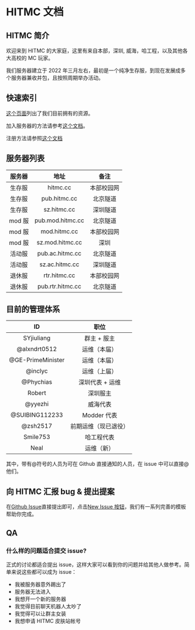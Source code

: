 # HITMC 文档

## HITMC 简介

欢迎来到 HITMC 的大家庭，这里有来自本部，深圳, 威海，哈工程，以及其他各大高校的 MC 玩家。

我们服务器建立于 2022 年三月左右，最初是一个纯净生存服，到现在发展成多个服务器兼收并包，且按照周期举办活动。

## 快速索引

[这个页面](./resources.md)列出了我们目前拥有的资源。

加入服务器的方法请参考[这个文档](./join.md)。

注册方法请参照[这个文档](./registration.md)

## 服务器列表

| 服务器 |       地址       |    备注    |
| :----: | :--------------: | :--------: |
| 生存服 |     hitmc.cc     | 本部校园网 |
| 生存服 |   pub.hitmc.cc   |  北京隧道  |
| 生存服 |   sz.hitmc.cc    |  深圳隧道  |
| mod 服 | pub.mod.hitmc.cc |  北京隧道  |
| mod 服 |   mod.hitmc.cc   | 本部校园网 |
| mod 服 | sz.mod.hitmc.cc  |    深圳    |
| 活动服 | pub.ac.hitmc.cc  |  北京隧道  |
| 活动服 |  sz.ac.hitmc.cc  |  深圳隧道  |
| 退休服 |   rtr.hitmc.cc   | 本部校园网 |
| 退休服 | pub.rtr.hitmc.cc |  北京隧道  |

## 目前的管理体系

|        ID         |         职位         |
| :---------------: | :------------------: |
|    SYjiuliang     |     群主 + 服主      |
|   @alxndrt0512    |     运维（本届）     |
| @GE-PrimeMinister |     运维（本届）     |
|      @inclyc      |     运维（上届）     |
|     @Phychias     |   深圳代表 + 运维    |
|      Robert       |       深圳服主       |
|      @yyezhi      |       威海代表       |
|  @SUIBING112233   |     Modder 代表      |
|     @zsh2517      | 前期运维（现已退役） |
|     Smile753      |      哈工程代表      |
|       Neal        |      运维（新）      |

其中，带有@符号的人员为可在 Github 直接通知的人员，在 issue 中可以直接@他们。

## 向 HITMC 汇报 bug & 提出提案

在[Github Issue](https://github.com/hit-mc/hitmc/issues)直接提出即可，点击[New Issue 按钮](https://github.com/hit-mc/hitmc/issues/new/choose)，我们有一系列完善的模板帮助你完成。

## QA

### 什么样的问题适合提交 issue?

正式的讨论都适合提出 issue，这样大家可以看到你的问题并给其他人做参考。简单来说这些都可以成为 issue：

- 我被服务器意外踢出了
- 服务器无法进入
- 我想开一个新的服务器
- 我觉得目前聊天机器人太吵了
- 我觉得可以让群主女装
- 我想申请 HITMC 皮肤站帐号
